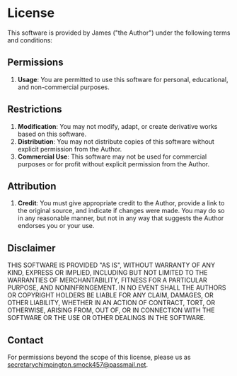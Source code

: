 # License

This software is provided by James ("the Author") under the following terms and conditions:

## Permissions

1. **Usage**: You are permitted to use this software for personal, educational, and non-commercial purposes.

## Restrictions

1. **Modification**: You may not modify, adapt, or create derivative works based on this software.
2. **Distribution**: You may not distribute copies of this software without explicit permission from the Author.
3. **Commercial Use**: This software may not be used for commercial purposes or for profit without explicit permission from the Author.

## Attribution

1. **Credit**: You must give appropriate credit to the Author, provide a link to the original source, and indicate if changes were made. You may do so in any reasonable manner, but not in any way that suggests the Author endorses you or your use.

## Disclaimer

THIS SOFTWARE IS PROVIDED "AS IS", WITHOUT WARRANTY OF ANY KIND, EXPRESS OR IMPLIED, INCLUDING BUT NOT LIMITED TO THE WARRANTIES OF MERCHANTABILITY, FITNESS FOR A PARTICULAR PURPOSE, AND NONINFRINGEMENT. IN NO EVENT SHALL THE AUTHORS OR COPYRIGHT HOLDERS BE LIABLE FOR ANY CLAIM, DAMAGES, OR OTHER LIABILITY, WHETHER IN AN ACTION OF CONTRACT, TORT, OR OTHERWISE, ARISING FROM, OUT OF, OR IN CONNECTION WITH THE SOFTWARE OR THE USE OR OTHER DEALINGS IN THE SOFTWARE.

## Contact

For permissions beyond the scope of this license, please us as [secretarychimpington.smock457@passmail.net](mailto:secretarychimpington.smock457@passmail.net).

